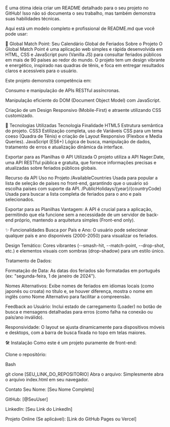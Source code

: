 É uma ótima ideia criar um README detalhado para o seu projeto no GitHub! Isso não só documenta o seu trabalho, mas também demonstra suas habilidades técnicas.

Aqui está um modelo completo e profissional de README.md que você pode usar:

📅 Global Match Point: Seu Calendário Global de Feriados
Sobre o Projeto
O Global Match Point é uma aplicação web simples e rápida desenvolvida em HTML, CSS e JavaScript puro (Vanilla JS) para consultar feriados públicos em mais de 90 países ao redor do mundo. O projeto tem um design vibrante e energético, inspirado nas quadras de tênis, e foca em entregar resultados claros e acessíveis para o usuário.

Este projeto demonstra competência em:

Consumo e manipulação de APIs RESTful assíncronas.

Manipulação eficiente do DOM (Document Object Model) com JavaScript.

Criação de um Design Responsivo (Mobile-First) e atraente utilizando CSS customizado.

🚀 Tecnologias Utilizadas
Tecnologia	Finalidade
HTML5	Estrutura semântica do projeto.
CSS3	Estilização completa, uso de Variáveis CSS para um tema coeso (Quadra de Tênis) e criação de Layout Responsivo (Flexbox e Media Queries).
JavaScript (ES6+)	Lógica de busca, manipulação de dados, tratamento de erros e atualização dinâmica da interface.

Exportar para as Planilhas
🌐 API Utilizada
O projeto utiliza a API Nager.Date, uma API RESTful pública e gratuita, que fornece informações precisas e atualizadas sobre feriados públicos globais.

Recurso da API	Uso no Projeto
/AvailableCountries	Usada para popular a lista de seleção de países no front-end, garantindo que o usuário só escolha países com suporte da API.
/PublicHolidays/{year}/{countryCode}	Usada para buscar a lista completa de feriados para o ano e país selecionados.

Exportar para as Planilhas
Vantagem: A API é crucial para a aplicação, permitindo que ela funcione sem a necessidade de um servidor de back-end próprio, mantendo a arquitetura simples (Front-end only).

✨ Funcionalidades
Busca por País e Ano: O usuário pode selecionar qualquer país e ano disponíveis (2000-2050) para visualizar os feriados.

Design Temático: Cores vibrantes (--smash-hit, --match-point, --drop-shot, etc.) e elementos visuais com sombras (drop-shadow) para um estilo único.

Tratamento de Dados:

Formatação de Data: As datas dos feriados são formatadas em português (ex: "segunda-feira, 1 de janeiro de 2024").

Nomes Alternativos: Exibe nomes de feriados em idiomas locais (como japonês ou croata) no título e, se houver diferença, mostra o nome em inglês como Nome Alternativo para facilitar a compreensão.

Feedback ao Usuário: Inclui estado de carregamento (Loader) no botão de busca e mensagens detalhadas para erros (como falha na conexão ou país/ano inválido).

Responsividade: O layout se ajusta dinamicamente para dispositivos móveis e desktops, com a barra de busca fixada no topo em telas maiores.

🛠️ Instalação
Como este é um projeto puramente de front-end:

Clone o repositório:

Bash

git clone [SEU_LINK_DO_REPOSITORIO]
Abra o arquivo:
Simplesmente abra o arquivo index.html em seu navegador.

Contato
Seu Nome: [Seu Nome Completo]

GitHub: [@SeuUser]

LinkedIn: [Seu Link do LinkedIn]

Projeto Online (Se aplicável): [Link do GitHub Pages ou Vercel]
